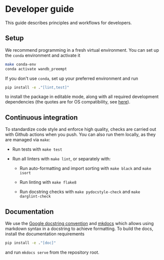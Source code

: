 # Developer guide

This guide describes principles and workflows for developers.

## Setup

We recommend programming in a fresh virtual environment. You can set up the
`conda` environment and activate it

```bash
make conda-env
conda activate wandb_preempt
```

If you don't use `conda`, set up your preferred environment and run

```bash
pip install -e ."[lint,test]"
```
to install the package in editable mode, along with all required development dependencies
(the quotes are for OS compatibility, see
[here](https://github.com/mu-editor/mu/issues/852#issuecomment-498759372)).

## Continuous integration

To standardize code style and enforce high quality, checks are carried out with
Github actions when you push. You can also run them locally, as they are managed
via `make`:

- Run tests with `make test`

- Run all linters with `make lint`, or separately with:

    - Run auto-formatting and import sorting with `make black` and `make isort`

    - Run linting with `make flake8`

    - Run docstring checks with `make pydocstyle-check` and `make darglint-check`

## Documentation

We use the [Google docstring
convention](https://sphinxcontrib-napoleon.readthedocs.io/en/latest/example_google.html)
and [mkdocs](https://www.mkdocs.org/) which allows using markdown syntax in a docstring
to achieve formatting. To build the docs, install the documentation requirements
```bash
pip install -e ."[doc]"
```
and run `mkdocs serve` from the repository root.
